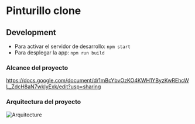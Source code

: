 # Pinturillo clone


## Development

- Para activar el servidor de desarrollo: `npm start`
- Para desplegar la app:  `npm run build`





### Alcance del proyecto

https://docs.google.com/document/d/1mBcYbvOzKO4KWH1YByzKwREhcWL_ZdcH8aN7wklyExk/edit?usp=sharing

### Arquitectura del proyecto
![Arquitecture](https://user-images.githubusercontent.com/39030799/158623235-7f623324-4627-4548-8acb-25b45009efd0.png)
